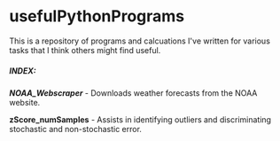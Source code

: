 # usefulPythonPrograms

This is a repository of programs and calcuations I've written for various tasks that I think others might find useful.

##### INDEX:
***NOAA_Webscraper*** - Downloads weather forecasts from the NOAA website.  

**zScore_numSamples** - Assists in identifying outliers and discriminating stochastic and non-stochastic error.




